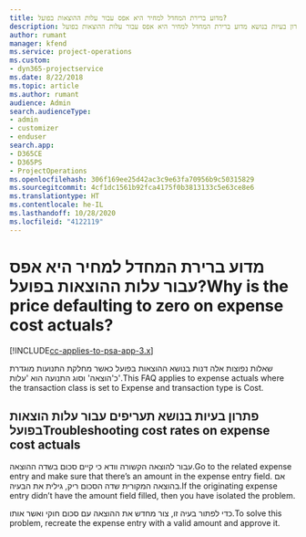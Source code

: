 ```yaml
---
title: מדוע ברירת המחדל למחיר היא אפס עבור עלות ההוצאות בפועל?
description: פתרון בעיות בנושא מדוע ברירת המחדל למחיר היא אפס עבור עלות ההוצאות בפועל.
author: rumant
manager: kfend
ms.service: project-operations
ms.custom:
- dyn365-projectservice
ms.date: 8/22/2018
ms.topic: article
ms.author: rumant
audience: Admin
search.audienceType:
- admin
- customizer
- enduser
search.app:
- D365CE
- D365PS
- ProjectOperations
ms.openlocfilehash: 306f169ee25d42ac3c9e63fa70956b9c50315829
ms.sourcegitcommit: 4cf1dc1561b92fca4175f0b3813133c5e63ce8e6
ms.translationtype: HT
ms.contentlocale: he-IL
ms.lasthandoff: 10/28/2020
ms.locfileid: "4122119"
---
```

# <a name="why-is-the-price-defaulting-to-zero-on-expense-cost-actuals"></a><span data-ttu-id="a6034-103">מדוע ברירת המחדל למחיר היא אפס עבור עלות ההוצאות בפועל?</span><span class="sxs-lookup"><span data-stu-id="a6034-103">Why is the price defaulting to zero on expense cost actuals?</span></span>

[!INCLUDE[cc-applies-to-psa-app-3.x](../includes/cc-applies-to-psa-app-3x.md)]

<span data-ttu-id="a6034-104">שאלות נפוצות אלה דנות בנושא ההוצאות בפועל כאשר מחלקת התנועות מוגדרת כ'הוצאה' וסוג התנועה הוא 'עלות'.</span><span class="sxs-lookup"><span data-stu-id="a6034-104">This FAQ applies to expense actuals where the transaction class is set to Expense and transaction type is Cost.</span></span>

## <a name="troubleshooting-cost-rates-on-expense-cost-actuals"></a><span data-ttu-id="a6034-105">פתרון בעיות בנושא תעריפים עבור עלות הוצאות בפועל</span><span class="sxs-lookup"><span data-stu-id="a6034-105">Troubleshooting cost rates on expense cost actuals</span></span>

<span data-ttu-id="a6034-106">עבור להוצאה הקשורה וודא כי קיים סכום בשדה ההוצאה.</span><span class="sxs-lookup"><span data-stu-id="a6034-106">Go to the related expense entry and make sure that there’s an amount in the expense entry field.</span></span> <span data-ttu-id="a6034-107">אם בהוצאה המקורית שדה הסכום ריק, גילית את הבעיה.</span><span class="sxs-lookup"><span data-stu-id="a6034-107">If the originating expense entry didn’t have the amount field filled, then you have isolated the problem.</span></span>
 
<span data-ttu-id="a6034-108">כדי לפתור בעיה זו, צור מחדש את ההוצאה עם סכום חוקי ואשר אותו.</span><span class="sxs-lookup"><span data-stu-id="a6034-108">To solve this problem, recreate the expense entry with a valid amount and approve it.</span></span>

